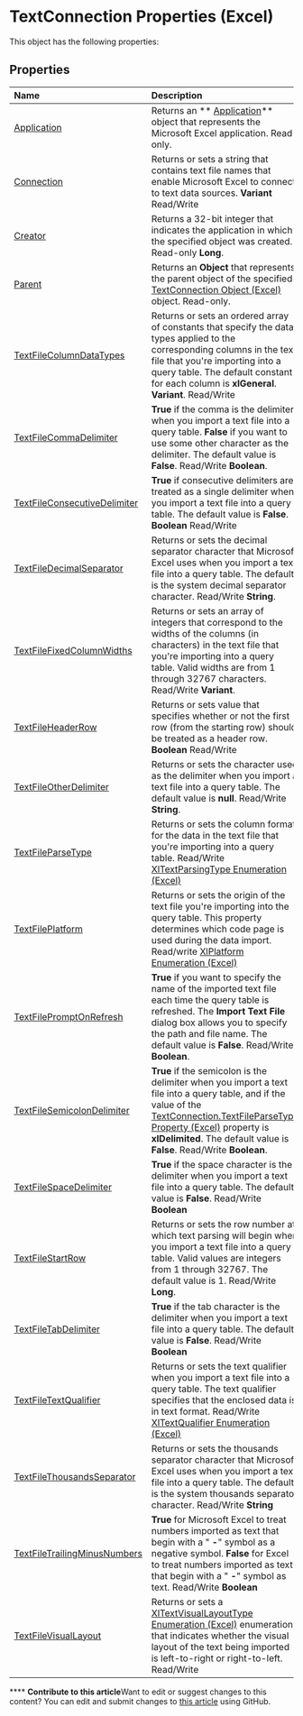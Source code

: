 
# TextConnection Properties (Excel)
This object has the following properties:

## Properties



|**Name**|**Description**|
|:-----|:-----|
| [Application](a3dc9071-4d42-6293-b9df-25dcc84d4ca8.md)|Returns an  ** [Application](19b73597-5cf9-4f56-8227-b5211f657f6f.md)** object that represents the Microsoft Excel application. Read-only.|
| [Connection](f3b01fbb-64df-a98a-029d-56ff8479d574.md)|Returns or sets a string that contains text file names that enable Microsoft Excel to connect to text data sources.  **Variant** Read/Write|
| [Creator](64293b6f-41c7-54a5-9fcb-f4d19d60b0e6.md)|Returns a 32-bit integer that indicates the application in which the specified object was created. Read-only  **Long**.|
| [Parent](8ccfc526-433c-06a9-ff47-41de5b512085.md)|Returns an  **Object** that represents the parent object of the specified [TextConnection Object (Excel)](21d04d46-3940-642b-a0fb-8e7c3fafc749.md) object. Read-only.|
| [TextFileColumnDataTypes](f2136521-07fd-7111-f6ce-5d18374a06b0.md)|Returns or sets an ordered array of constants that specify the data types applied to the corresponding columns in the text file that you're importing into a query table. The default constant for each column is  **xlGeneral**.  **Variant**. Read/Write|
| [TextFileCommaDelimiter](51f1b975-aae0-ba2f-d05c-59f3e7625a46.md)| **True** if the comma is the delimiter when you import a text file into a query table. **False** if you want to use some other character as the delimiter. The default value is **False**. Read/Write  **Boolean**.|
| [TextFileConsecutiveDelimiter](ecbfd517-08ab-bd35-3358-8b7a2a719171.md)| **True** if consecutive delimiters are treated as a single delimiter when you import a text file into a query table. The default value is **False**.  **Boolean** Read/Write|
| [TextFileDecimalSeparator](d8bdd53f-4892-4e13-4726-1a5bb0e2c3f4.md)|Returns or sets the decimal separator character that Microsoft Excel uses when you import a text file into a query table. The default is the system decimal separator character. Read/Write  **String**.|
| [TextFileFixedColumnWidths](2c9e7a66-722b-3863-f297-ada8548fe857.md)|Returns or sets an array of integers that correspond to the widths of the columns (in characters) in the text file that you're importing into a query table. Valid widths are from 1 through 32767 characters. Read/Write  **Variant**.|
| [TextFileHeaderRow](bab9caa5-9573-ec25-a4ec-0f51f16f999f.md)|Returns or sets value that specifies whether or not the first row (from the starting row) should be treated as a header row.  **Boolean** Read/Write|
| [TextFileOtherDelimiter](1d3447d6-223b-1aec-291d-01b19622879d.md)|Returns or sets the character used as the delimiter when you import a text file into a query table. The default value is  **null**. Read/Write  **String**.|
| [TextFileParseType](1b84a15f-85da-532b-15d3-0d487bd2c326.md)|Returns or sets the column format for the data in the text file that you're importing into a query table. Read/Write  [XlTextParsingType Enumeration (Excel)](71d76a41-c0b0-0b0f-27b5-7cac0d4c4ac4.md)|
| [TextFilePlatform](30eb6a36-f030-7b52-74d1-067d1c2ed08e.md)|Returns or sets the origin of the text file you're importing into the query table. This property determines which code page is used during the data import. Read/write  [XlPlatform Enumeration (Excel)](4713eb61-5228-b5ce-b8dc-23964d948285.md)|
| [TextFilePromptOnRefresh](0e5b5bf0-772f-e43d-bcf8-0c84c3d4a958.md)| **True** if you want to specify the name of the imported text file each time the query table is refreshed. The **Import Text File** dialog box allows you to specify the path and file name. The default value is **False**. Read/Write  **Boolean**.|
| [TextFileSemicolonDelimiter](0d3ef2f5-cf85-ad26-3ef9-5c4d3f7f1f00.md)| **True** if the semicolon is the delimiter when you import a text file into a query table, and if the value of the [TextConnection.TextFileParseType Property (Excel)](1b84a15f-85da-532b-15d3-0d487bd2c326.md) property is **xlDelimited**. The default value is  **False**. Read/Write  **Boolean**.|
| [TextFileSpaceDelimiter](9f09960a-8c70-7f61-8f56-d291028ca8d0.md)| **True** if the space character is the delimiter when you import a text file into a query table. The default value is **False**. Read/Write  **Boolean**|
| [TextFileStartRow](da44f97b-5733-6f0a-d90b-c16adb4fecbe.md)|Returns or sets the row number at which text parsing will begin when you import a text file into a query table. Valid values are integers from 1 through 32767. The default value is 1. Read/Write  **Long**.|
| [TextFileTabDelimiter](064d4597-f7e7-4022-a332-f989153631a3.md)| **True** if the tab character is the delimiter when you import a text file into a query table. The default value is **False**. Read/Write  **Boolean**|
| [TextFileTextQualifier](2d26bc60-f099-73d3-2702-7c115a50042a.md)|Returns or sets the text qualifier when you import a text file into a query table. The text qualifier specifies that the enclosed data is in text format. Read/Write  [XlTextQualifier Enumeration (Excel)](ba209892-9dea-84db-eafd-629c7ab0b20f.md)|
| [TextFileThousandsSeparator](0b111a50-0eef-3648-e1f6-114ed9256ed9.md)|Returns or sets the thousands separator character that Microsoft Excel uses when you import a text file into a query table. The default is the system thousands separator character. Read/Write  **String**|
| [TextFileTrailingMinusNumbers](89341648-4dd6-775d-1ec3-f6eedc768264.md)| **True** for Microsoft Excel to treat numbers imported as text that begin with a " **-**" symbol as a negative symbol.  **False** for Excel to treat numbers imported as text that begin with a " **-**" symbol as text. Read/Write  **Boolean**|
| [TextFileVisualLayout](a70fa8fe-8a0a-1308-34e5-71af17892862.md)|Returns or sets a  [XlTextVisualLayoutType Enumeration (Excel)](e4a43bec-661e-4e6e-1fb2-252336f10de4.md) enumeration that indicates whether the visual layout of the text being imported is left-to-right or right-to-left. Read/Write|

****   **Contribute to this article**Want to edit or suggest changes to this content? You can edit and submit changes to  [this article](https://github.com/jhershey00/VBA_Excel_Test/OpenXMLCon/articles/91d71e58-2760-4969-5948-71a1926569eb.md) using GitHub.

